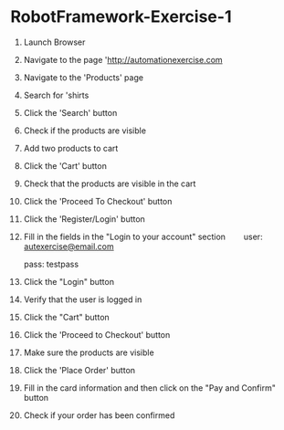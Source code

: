 # RobotFramework-Exercise-1


1. Launch Browser
2. Navigate to the page 'http://automationexercise.com
3. Navigate to the 'Products' page
4. Search for 'shirts
5. Click the 'Search' button
7. Check if the products are visible
8. Add two products to cart
9. Click the 'Cart' button
10. Check that the products are visible in the cart
11. Click the 'Proceed To Checkout' button
12. Click the 'Register/Login' button
13. Fill in the fields in the "Login to your account" section
  user: autexercise@email.com

       pass: testpass
14. Click the "Login" button
15. Verify that the user is logged in
16. Click the "Cart" button
17. Click the 'Proceed to Checkout' button
18. Make sure the products are visible
19. Click the 'Place Order' button
20. Fill in the card information and then click on the "Pay and Confirm" button
21. Check if your order has been confirmed


